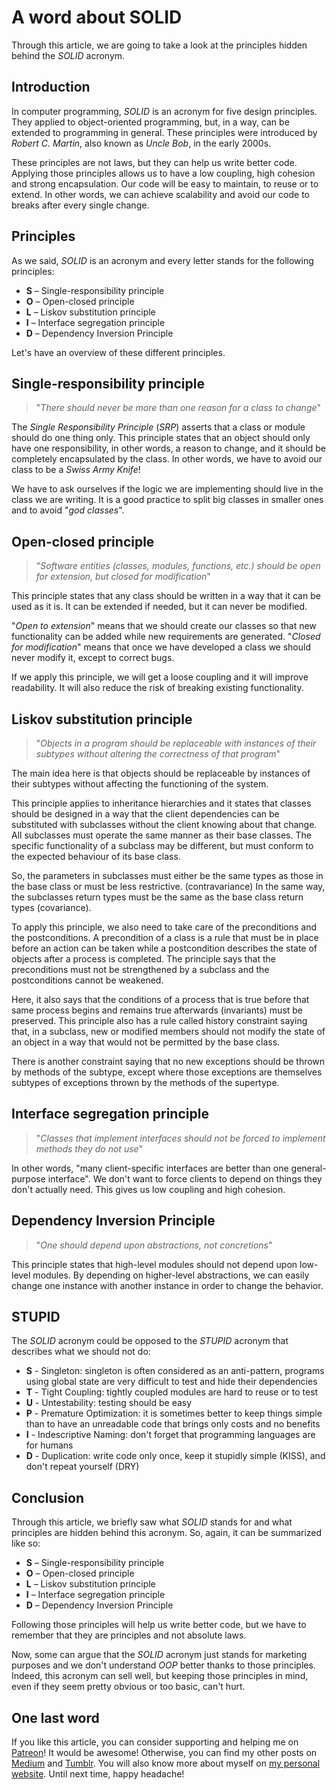 # A word about SOLID #

Through this article, we are going to take a look at the principles hidden behind the _SOLID_ acronym.

## Introduction ##

In computer programming, _SOLID_ is an acronym for five design principles. They applied to object-oriented programming, but, in a way, can be extended to programming in general. These principles were introduced by _Robert C. Martin_, also known as _Uncle Bob_, in the early 2000s.

These principles are not laws, but they can help us write better code. Applying those principles allows us to have a low coupling, high cohesion and strong encapsulation. Our code will be easy to maintain, to reuse or to extend. In other words, we can achieve scalability and avoid our code to breaks after every single change.

## Principles ##

As we said, _SOLID_ is an acronym and every letter stands for the following principles:

* **S** – Single-responsibility principle
* **O** – Open-closed principle
* **L** – Liskov substitution principle
* **I** – Interface segregation principle
* **D** – Dependency Inversion Principle

Let's have an overview of these different principles.

## Single-responsibility principle ##

> "_There should never be more than one reason for a class to change_"

The _Single Responsibility Principle_ (_SRP_) asserts that a class or module should do one thing only. This principle states that an object should only have one responsibility, in other words, a reason to change, and it should be completely encapsulated by the class. In other words, we have to avoid our class to be a _Swiss Army Knife_!

We have to ask ourselves if the logic we are implementing should live in the class we are writing. It is a good practice to split big classes in smaller ones and to avoid "_god classes_".

## Open-closed principle ##

> "_Software entities (classes, modules, functions, etc.) should be open for extension, but closed for modification_"

This principle states that any class should be written in a way that it can be used as it is. It can be extended if needed, but it can never be modified.

"_Open to extension_" means that we should create our classes so that new functionality can be added while new requirements are generated. "_Closed for modification_" means that once we have developed a class we should never modify it, except to correct bugs.

If we apply this principle, we will get a loose coupling and it will improve readability. It will also reduce the risk of breaking existing functionality.

## Liskov substitution principle ##

> "_Objects in a program should be replaceable with instances of their subtypes without altering the correctness of that program_"

The main idea here is that objects should be replaceable by instances of their subtypes without affecting the functioning of the system.

This principle applies to inheritance hierarchies and it states that classes should be designed in a way that the client dependencies can be substituted with subclasses without the client knowing about that change. All subclasses must operate the same manner as their base classes. The specific functionality of a subclass may be different, but must conform to the expected behaviour of its base class.

So, the parameters in subclasses must either be the same types as those in the base class or must be less restrictive. (contravariance) In the same way, the subclasses return types must be the same as the base class return types (covariance).

To apply this principle, we also need to take care of the preconditions and the postconditions. A precondition of a class is a rule that must be in place before an action can be taken while a postcondition describes the state of objects after a process is completed. The principle says that the preconditions must not be strengthened by a subclass and the postconditions cannot be weakened.

Here, it also says that the conditions of a process that is true before that same process begins and remains true afterwards (invariants) must be preserved. This principle also has a rule called history constraint saying that, in a subclass, new or modified members should not modify the state of an object in a way that would not be permitted by the base class.

There is another constraint saying that no new exceptions should be thrown by methods of the subtype, except where those exceptions are themselves subtypes of exceptions thrown by the methods of the supertype.

## Interface segregation principle ##

> "_Classes that implement interfaces should not be forced to implement methods they do not use_"

In other words, "many client-specific interfaces are better than one general-purpose interface". We don't want to force clients to depend on things they don't actually need. This gives us low coupling and high cohesion.

## Dependency Inversion Principle ##

> "_One should depend upon abstractions, not concretions_"

This principle states that high-level modules should not depend upon low-level modules. By depending on higher-level abstractions, we can easily change one instance with another instance in order to change the behavior.

## STUPID ##

The _SOLID_ acronym could be opposed to the _STUPID_ acronym that describes what we should not do:

* **S** - Singleton: singleton is often considered as an anti-pattern, programs using global state are very difficult to test and hide their dependencies
* **T** - Tight Coupling: tightly coupled modules are hard to reuse or to test
* **U** - Untestability: testing should be easy
* **P** - Premature Optimization: it is sometimes better to keep things simple than to have an unreadable code that brings only costs and no benefits
* **I** - Indescriptive Naming: don't forget that programming languages are for humans
* **D** - Duplication: write code only once, keep it stupidly simple (KISS), and don't repeat yourself (DRY)

## Conclusion ##

Through this article, we briefly saw what _SOLID_ stands for and what principles are hidden behind this acronym. So, again, it can be summarized like so:

* **S** – Single-responsibility principle
* **O** – Open-closed principle
* **L** – Liskov substitution principle
* **I** – Interface segregation principle
* **D** – Dependency Inversion Principle

Following those principles will help us write better code, but we have to remember that they are principles and not absolute laws.

Now, some can argue that the _SOLID_ acronym just stands for marketing purposes and we don't understand _OOP_ better thanks to those principles. Indeed, this acronym can sell well, but keeping those principles in mind, even if they seem pretty obvious or too basic, can't hurt.

## One last word ##

If you like this article, you can consider supporting and helping me on [Patreon](https://www.patreon.com/mlbors)! It would be awesome! Otherwise, you can find my other posts on [Medium](https://medium.com/@mlbors) and [Tumblr](https://mlbors.tumblr.com/). You will also know more about myself on [my personal website](https://www.mlbors.com). Until next time, happy headache!